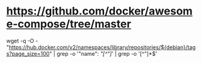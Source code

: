 # https://github.com/docker/awesome-compose/tree/master
wget -q -O - "https://hub.docker.com/v2/namespaces/library/repositories/${debian}/tags?page_size=100" | grep -o '"name": *"[^"]*' | grep -o '[^"]*$'